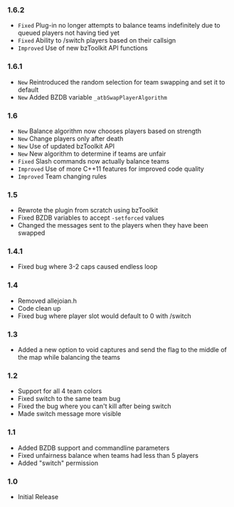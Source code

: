 ### 1.6.2

- `Fixed` Plug-in no longer attempts to balance teams indefinitely due to queued players not having tied yet
- `Fixed` Ability to /switch players based on their callsign
- `Improved` Use of new bzToolkit API functions

### 1.6.1

- `New` Reintroduced the random selection for team swapping and set it to default
- `New` Added BZDB variable `_atbSwapPlayerAlgorithm`

### 1.6

- `New` Balance algorithm now chooses players based on strength
- `New` Change players only after death
- `New` Use of updated bzToolkit API
- `New` New algorithm to determine if teams are unfair
- `Fixed` Slash commands now actually balance teams
- `Improved` Use of more C++11 features for improved code quality
- `Improved` Team changing rules

### 1.5

 - Rewrote the plugin from scratch using bzToolkit
 - Fixed BZDB variables to accept `-setforced` values
 - Changed the messages sent to the players when they have been swapped

### 1.4.1

 - Fixed bug where 3-2 caps caused endless loop

### 1.4

 - Removed allejoian.h
 - Code clean up
 - Fixed bug where player slot would default to 0 with /switch

### 1.3

 - Added a new option to void captures and send the flag to the middle of the map while balancing the teams

### 1.2

 - Support for all 4 team colors
 - Fixed switch to the same team bug
 - Fixed the bug where you can't kill after being switch
 - Made switch message more visible

### 1.1

 - Added BZDB support and commandline parameters
 - Fixed unfairness balance when teams had less than 5 players
 - Added "switch" permission

### 1.0

 - Initial Release
